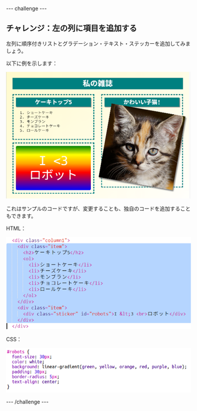 \--- challenge \---

## チャレンジ：左の列に項目を追加する

左列に順序付きリストとグラデーション・テキスト・ステッカーを追加してみましょう。

以下に例を示します：

![スクリーンショット](images/magazine-challenge1-example.png)

これはサンプルのコードですが、変更することも、独自のコードを追加することもできます。

HTML：

![スクリーンショット](images/magazine-challenge1.png)

CSS：

![スクリーンショット](images/magazine-challenge1-style.png)

\--- /challenge \---